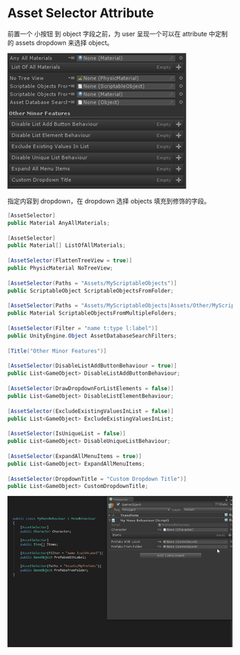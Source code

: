 # Asset Selector Attribute

前置一个 小按钮 到 object 字段之前，为 user 呈现一个可以在 attribute 中定制的 assets dropdown 来选择 object。

![asset-selector](../Image/asset-selector.png)

指定内容到 dropdown，在 dropdown 选择 objects 填充到修饰的字段。

```C#
[AssetSelector]
public Material AnyAllMaterials;

[AssetSelector]
public Material[] ListOfAllMaterials;

[AssetSelector(FlattenTreeView = true)]
public PhysicMaterial NoTreeView;

[AssetSelector(Paths = "Assets/MyScriptableObjects")]
public ScriptableObject ScriptableObjectsFromFolder;

[AssetSelector(Paths = "Assets/MyScriptableObjects|Assets/Other/MyScriptableObjects")]
public Material ScriptableObjectsFromMultipleFolders;

[AssetSelector(Filter = "name t:type l:label")]
public UnityEngine.Object AssetDatabaseSearchFilters;

[Title("Other Minor Features")]

[AssetSelector(DisableListAddButtonBehaviour = true)]
public List<GameObject> DisableListAddButtonBehaviour;

[AssetSelector(DrawDropdownForListElements = false)]
public List<GameObject> DisableListElementBehaviour;

[AssetSelector(ExcludeExistingValuesInList = false)]
public List<GameObject> ExcludeExistingValuesInList;

[AssetSelector(IsUniqueList = false)]
public List<GameObject> DisableUniqueListBehaviour;

[AssetSelector(ExpandAllMenuItems = true)]
public List<GameObject> ExpandAllMenuItems;

[AssetSelector(DropdownTitle = "Custom Dropdown Title")]
public List<GameObject> CustomDropdownTitle;
```

![AssetSelectorAttribute](../Image/AssetSelectorAttribute.gif)
